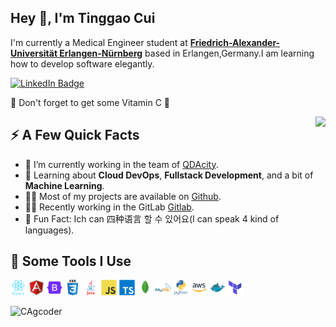 <h2>Hey 👋, I'm Tinggao Cui</h2>
<p>I'm currently a Medical Engineer student at <strong><a href="https://www.fau.de/">Friedrich-Alexander-Universität Erlangen-Nürnberg</a></strong> based in Erlangen,Germany.I am learning how to develop software elegantly.</p>
<p> <a href="https://www.linkedin.com/in/tinggao-c-1067b3221/"><img src="https://img.shields.io/badge/-@Tinggao Cui-0077B5?style=flat-square&amp;labelColor=0077B5&amp;logo=LinkedIn&amp;link=https://www.linkedin.com/in/tinggao-c-1067b3221/" alt="LinkedIn Badge"></a> </p>
<p>🍊 Don't forget to get some Vitamin C 🍊</p>
<img align="right" src="https://media1.giphy.com/media/13HgwGsXF0aiGY/giphy.gif" />
<h2>⚡️ A Few Quick Facts</h2>
<ul>
<!-- <li>🔭 I’m currently working on <a ">Cirrus</a>.</li> -->
<li>👯 I’m currently working in the team of <a href="(https://qdacity.com/)">QDAcity</a>.</li>
<li>🧐 Learning about <strong>Cloud DevOps</strong>, <strong>Fullstack Development</strong>, and a bit of <strong>Machine Learning</strong>.</li>
<li>👨‍💻 Most of my projects are available on <a href="https://github.com/CAgcoder">Github</a>.</li>
<li>👨‍💻 Recently working in the GitLab <a href="https://gitlab.com/CAgcoder">Gitlab</a>.</li>
<!-- <li>💬 Ping me about <strong>react, Angular, and cloud stuff</strong>.</li> -->
<!-- <li>📙 Check out my <a href="https://www.stanleylim.me/resume/resume.pdf">resume</a>.</li> -->
<li>🎉 Fun Fact: Ich can 四种语言 할 수 있어요(I can speak 4 kind of languages). </li>
</ul>


<h2>🚀 Some Tools I Use</h2>
<p align="left">
<img src="https://raw.githubusercontent.com/devicons/devicon/master/icons/react/react-original-wordmark.svg" alt="react" width="25" height="25" />
<img src="https://raw.githubusercontent.com/devicons/devicon/master/icons/angularjs/angularjs-original.svg" alt="angular-js" width="25" height="25" />
<img src="https://raw.githubusercontent.com/devicons/devicon/master/icons/bootstrap/bootstrap-plain.svg" alt="bootstrap" width="25" height="25" />
<img src="https://raw.githubusercontent.com/devicons/devicon/master/icons/css3/css3-original-wordmark.svg" alt="css3" width="25" height="25" />
<!-- <img src="https://raw.githubusercontent.com/devicons/devicon/master/icons/gulp/gulp-plain.svg" alt="gulp" width="25" height="25" /> -->
<img src="https://raw.githubusercontent.com/devicons/devicon/master/icons/java/java-original-wordmark.svg" alt="java" width="25" height="25" />
<img src="https://raw.githubusercontent.com/devicons/devicon/master/icons/javascript/javascript-original.svg" alt="javascript" width="25" height="25" />
<img src="https://raw.githubusercontent.com/devicons/devicon/master/icons/typescript/typescript-original.svg" alt="typescript" width="25" height="25" />
<!-- <img src="https://raw.githubusercontent.com/devicons/devicon/master/icons/dot-net/dot-net-original.svg" alt=".NET" width="25" height="25" /> -->
<img src="https://raw.githubusercontent.com/devicons/devicon/master/icons/mongodb/mongodb-original.svg" alt="mongodb" width="25" height="25" />
<img src="https://raw.githubusercontent.com/devicons/devicon/master/icons/mysql/mysql-original-wordmark.svg" alt="mysql" width="25" height="25" />
<!-- <img src="https://raw.githubusercontent.com/devicons/devicon/master/icons/redis/redis-original-wordmark.svg" alt="redis" width="25" height="25" /> -->
<!-- <img src="https://raw.githubusercontent.com/devicons/devicon/master/icons/nodejs/nodejs-original-wordmark.svg" alt="nodejs" width="25" height="25" /> -->
<!-- <img src="https://www.vectorlogo.zone/logos/springio/springio-icon.svg" alt="spring" width="25" height="25" /> -->
<img src="https://raw.githubusercontent.com/devicons/devicon/master/icons/python/python-original-wordmark.svg" alt="python" width="25" height="25" />
<!-- <img src="https://raw.githubusercontent.com/devicons/devicon/master/icons/nginx/nginx-original.svg" alt="nginx" width="25" height="25" /> -->
<!-- <img src="https://raw.githubusercontent.com/devicons/devicon/master/icons/cucumber/cucumber-plain.svg" alt="cucumber" width="25" height="25" /> -->
<!-- <img src="https://raw.githubusercontent.com/devicons/devicon/master/icons/heroku/heroku-plain.svg" alt="heroku" width="25" height="25" /> -->
<!-- <img src="https://raw.githubusercontent.com/devicons/devicon/master/icons/travis/travis-plain.svg" alt="travis" width="25" height="25" /> -->
<img src="https://raw.githubusercontent.com/github/explore/80688e429a7d4ef2fca1e82350fe8e3517d3494d/topics/aws/aws.png" alt="aws" width="25" height="25" />
<!-- <img src="https://www.vectorlogo.zone/logos/google_cloud/google_cloud-icon.svg" alt="gcp" width="25" height="25" /> -->
<img src="https://raw.githubusercontent.com/devicons/devicon/master/icons/docker/docker-original.svg" alt="Docker" width="25" height="25" />
<!-- <img src="https://www.vectorlogo.zone/logos/kubernetes/kubernetes-icon.svg" alt="Kubernetes" width="25" height="25" /> -->
<img src="https://github.com/devicons/devicon/blob/master/icons/terraform/terraform-original.svg" alt="Terraform" width="25" height="25" />

<!-- <img src="https://cdn.jsdelivr.net/gh/devicons/devicon/icons/go/go-original.svg" alt="Go" width="25" height="25" /> -->
</p>
<img src="https://github-readme-stats.vercel.app/api?username=CAgcoder&show_icons=true&count_private=true" alt="CAgcoder" /></p>
<!-- <p><a href="http://hits.dwyl.com/spiderpig86/spiderpig86/spiderpig86.svg?style=flat-square"><img src="https://hits.dwyl.com/spiderpig86/spiderpig86/spiderpig86.svg?style=flat-square" alt="HitCount"></a></p> -->
<!--
**CAgcoder/CAgcoder** is a ✨ _special_ ✨ repository because its `README.md` (this file) appears on your GitHub profile.

Here are some ideas to get you started:

- 🔭 I’m currently working on .../
- 🌱 I’m currently learning ...
- 👯 I’m looking to collaborate on ...
- 🤔 I’m looking for help with ...
- 💬 Ask me about ...
- 📫 How to reach me: ...
- 😄 Pronouns: ...
- ⚡ Fun fact: ...
-->

